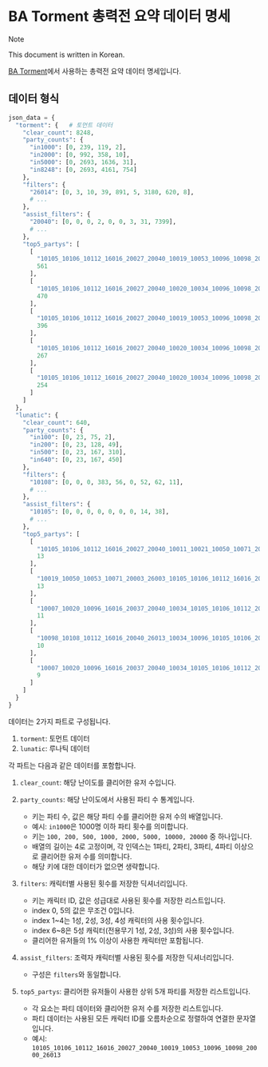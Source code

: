 # BA Torment 총력전 요약 데이터 명세

> [!NOTE]
> This document is written in Korean.

[BA Torment](https://bluearchive-torment.netlify.app/)에서 사용하는 총력전 요약 데이터 명세입니다.

## 데이터 형식

```python
json_data = {
  "torment": {   # 토먼트 데이터
    "clear_count": 8248,
    "party_counts": {
      "in1000": [0, 239, 119, 2],
      "in2000": [0, 992, 358, 10],
      "in5000": [0, 2693, 1636, 31],
      "in8248": [0, 2693, 4161, 754]
    },
    "filters": {
      "26014": [0, 3, 10, 39, 891, 5, 3180, 620, 8],
      # ...
    },
    "assist_filters": {
      "20040": [0, 0, 0, 2, 0, 0, 3, 31, 7399],
      # ...
    },
    "top5_partys": [
      [
        "10105_10106_10112_16016_20027_20040_10019_10053_10096_10098_20000_26013",
        561
      ],
      [
        "10105_10106_10112_16016_20027_20040_10020_10034_10096_10098_20037_20040",
        470
      ],
      [
        "10105_10106_10112_16016_20027_20040_10019_10053_10096_10098_20000_26013_10007_10011_10050_10072_20024_26014",
        396
      ],
      [
        "10105_10106_10112_16016_20027_20040_10020_10034_10096_10098_20037_26014",
        267
      ],
      [
        "10105_10106_10112_16016_20027_20040_10020_10034_10096_10098_20000_20037",
        254
      ]
    ]
  },
  "lunatic": {
    "clear_count": 640,
    "party_counts": {
      "in100": [0, 23, 75, 2],
      "in200": [0, 23, 128, 49],
      "in500": [0, 23, 167, 310],
      "in640": [0, 23, 167, 450]
    },
    "filters": {
      "10108": [0, 0, 0, 383, 56, 0, 52, 62, 11],
      # ...
    },
    "assist_filters": {
      "10105": [0, 0, 0, 0, 0, 0, 0, 14, 38],
      # ...
    },
    "top5_partys": [
      [
        "10105_10106_10112_16016_20027_20040_10011_10021_10050_10071_20003_20024_10007_10053_10072_10108_20000_26013_10020_10034_10096_10098_20037_26014",
        13
      ],
      [
        "10019_10050_10053_10071_20003_26003_10105_10106_10112_16016_20027_20040_10007_10072_10108_16002_20000_26013_10020_10034_10096_10098_20037_26014",
        13
      ],
      [
        "10007_10020_10096_16016_20037_20040_10034_10105_10106_10112_20027_20040_10011_10072_10098_10108_26013_26014",
        11
      ],
      [
        "10098_10108_10112_16016_20040_26013_10034_10096_10105_10106_20037_20040",
        10
      ],
      [
        "10007_10020_10096_16016_20037_20040_10034_10105_10106_10112_20027_20040",
        9
      ]
    ]
  }
}
```

데이터는 2가지 파트로 구성됩니다.

1. `torment`: 토먼트 데이터
2. `lunatic`: 루나틱 데이터

각 파트는 다음과 같은 데이터를 포함합니다.

1. `clear_count`: 해당 난이도를 클리어한 유저 수입니다.
2. `party_counts`: 해당 난이도에서 사용된 파티 수 통계입니다.
   - 키는 파티 수, 값은 해당 파티 수를 클리어한 유저 수의 배열입니다.
   - 예시: `in1000`은 1000명 이하 파티 횟수를 의미합니다.
   - 키는 `100, 200, 500, 1000, 2000, 5000, 10000, 20000` 중 하나입니다.
   - 배열의 길이는 4로 고정이며, 각 인덱스는 1파티, 2파티, 3파티, 4파티 이상으로 클리어한 유저 수를 의미합니다.
   - 해당 키에 대한 데이터가 없으면 생략합니다.
3. `filters`: 캐릭터별 사용된 횟수를 저장한 딕셔너리입니다.

   - 키는 캐릭터 ID, 값은 성급대로 사용된 횟수를 저장한 리스트입니다.
   - index 0, 5의 값은 무조건 0입니다.
   - index 1~4는 1성, 2성, 3성, 4성 캐릭터의 사용 횟수입니다.
   - index 6~8은 5성 캐릭터(전용무기 1성, 2성, 3성)의 사용 횟수입니다.
   - 클리어한 유저들의 1% 이상이 사용한 캐릭터만 포함됩니다.

4. `assist_filters`: 조력자 캐릭터별 사용된 횟수를 저장한 딕셔너리입니다.

   - 구성은 `filters`와 동일합니다.

5. `top5_partys`: 클리어한 유저들이 사용한 상위 5개 파티를 저장한 리스트입니다.
   - 각 요소는 파티 데이터와 클리어한 유저 수를 저장한 리스트입니다.
   - 파티 데이터는 사용된 모든 캐릭터 ID를 오름차순으로 정렬하여 연결한 문자열입니다.
   - 예시: `10105_10106_10112_16016_20027_20040_10019_10053_10096_10098_20000_26013`
